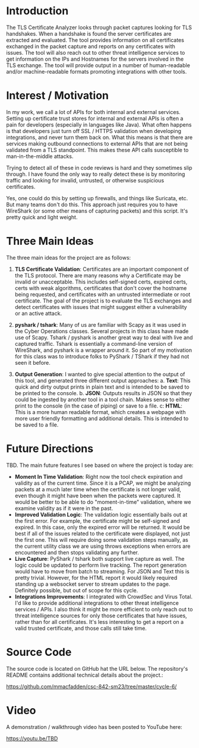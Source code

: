 # Introduction
The TLS Certificate Analyzer looks through packet captures looking for TLS handshakes. When a handshake is found the server certificates are extracted and evaluated. The tool provides information on all certificates exchanged in the packet capture and reports on any certificates with issues. The tool will also reach out to other threat intelligence services to get information on the IPs and Hostnames for the servers involved in the TLS exchange. The tool will provide output in a number of human-readable and/or machine-readable formats promoting integrations with other tools.


# Interest / Motivation
In my work, we call a lot of APIs for both internal and external services. Setting up certificate trust stores for internal and external APIs is often a pain for developers (especially in languages like Java). What often happens is that developers just turn off SSL / HTTPS validation when developing integrations, and never turn them back on. What this means is that there are services making outbound connections to external APIs that are not being validated from a TLS standpoint. This makes these API calls susceptible to man-in-the-middle attacks.

Trying to detect all of these in code reviews is hard and they sometimes slip through.  I have found the only way to really detect these is by monitoring traffic and looking for invalid, untrusted, or otherwise suspicious certificates.

Yes, one could do this by setting up firewalls, and things like Suricata, etc.  But many teams don't do this.  This approach just requires you to have WireShark (or some other means of capturing packets) and this script.  It's pretty quick and light weight.


# Three Main Ideas
The three main ideas for the project are as follows:

1. **TLS Certificate Validation**: Certificates are an important component of the TLS protocol. There are many reasons why a Certificate may be invalid or unacceptable. This includes self-signed certs, expired certs, certs with weak algorithms, certificates that don't cover the hostname being requested, and certificates with an untrusted intermediate or root certificate. The goal of the project is to evaluate the TLS exchanges and detect certificates with issues that might suggest either a vulnerability or an active attack.

2. **pyshark / tshark**: Many of us are familiar with Scapy as it was used in the Cyber Operations classes. Several projects in this class have made use of Scapy. Tshark / pyshark is another great way to deal with live and captured traffic. Tshark is essentially a command-line version of WireShark, and pyshark is a wrapper around it. So part of my motivation for this class was to introduce folks to PyShark / TShark if they had not seen it before.

3. **Output Generation**: I wanted to give special attention to the output of this tool, and generated three different output approaches:
  a. **Text**: This quick and dirty output prints in plain text and is intended to be saved to be printed to the console.
  b. **JSON**: Outputs results in JSON so that they could be ingested by another tool in a tool chain.  Makes sense to either print to the console (in the case of piping) or save to a file.
  c: **HTML**: This is a more human readable format, which creates a webpage with more user friendly formatting and additional details.  This is intended to be saved to a file.


# Future Directions
TBD. The main future features I see based on where the project is today are:

  * **Moment In Time Validation**: Right now the tool check expiration and validity as of the current time. Since it is a PCAP, we might be analyzing packets at a much later time when the certificate is not longer valid, even though it might have been when the packets were captured.  It would be better to be able to do "moment-in-time" validation, where we examine validity as if it were in the past.
  * **Improved Validation Logic**: The validation logic essentially bails out at the first error.  For example, the certificate might be self-signed and expired.  In this case, only the expired error will be returned.  It would be best if all of the issues related to the certificate were displayed, not just the first one.  This will require doing some validation steps manually, as the current utility class we are using throws exceptions when errors are encountered and then stops validating any further.
  * **Live Capture**: PyShark / tshark both support live capture as well.  The logic could be updated to perform live tracking.  The report generation would have to move from batch to streaming.  For JSON and Text this is pretty trivial. However, for the HTML report it would likely required standing up a websocket server to stream updates to the page.  Definitely possible, but out of scope for this cycle.
  * **Integrations Improvements**: I integrated with CrowdSec and Virus Total. I'd like to provide additional integrations to other threat intelligence services / APIs.  I also think it might be more efficient to only reach out to threat intelligence sources for only those certificates that have issues, rather than for all certificates.  It's less interesting to get a report on a valid trusted certificate, and those calls still take time.
  

# Source Code
The source code is located on GitHub hat the URL below.  The repository's README contains additional technical details about the project.:

https://github.com/mmacfadden/csc-842-sm23/tree/master/cycle-6/


# Video
A demonstration / walkthrough video has been posted to YouTube here:

https://youtu.be/TBD
